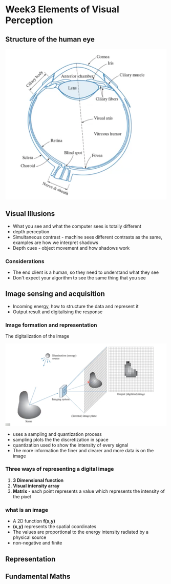 # Week3 Elements of Visual Perception

## Structure of the human eye

![human eye](images/human-eye.png)

## Visual Illusions

- What you see and what the computer sees is totally different
- depth perception
- Simultaneous contrast - machine sees different contrasts as the same, examples are how we interpret shadows
- Depth cues - object movement and how shadows work

### Considerations

- The end client is a human, so they need to understand what they see
- Don't expect your algorithm to see the same thing that you see

## Image sensing and acquisition

- Incoming energy, how to structure the data and represent it
- Output result and digitalising the response

### Image formation and representation

The digitalization of the image

![digitalization](images/digitalization.png)

- uses a sampling and quantization process
- sampling plots the  the discretization in space
- quantization used to show the intensity of every signal
- The more information the finer and clearer and more data is on the image

### Three ways of representing a digital image

1. **3 Dimensional function**
2. **Visual intensity array**
3. **Matrix** - each point represents a value which represents the intensity of the pixel

### what is an image

- A 2D function **f(x,y)**
- **(x,y)** represents the spatial coordinates
- The values are proportional to the energy intensity radiated by a physical source
- non-negative and finite

## Representation

## Fundamental Maths